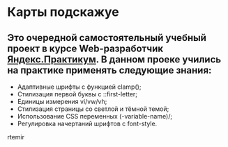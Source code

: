 # Карты подскажуе
## Это очередной самостоятельный учебный проект в курсе Web-разработчик [Яндекс.Практикум](https://practicum.yandex.ru). В данном проеке учились на практике применять следующие знания: 
* Адаптивные шрифты с функцией clamp();
* Стилизация первой буквы с ::first-letter;
* Единицы измерения vi/vw/vh; 
* Стилизация страницы со светлой и тёмной темой;
* Использование CSS переменных (-variable-name)/;
* Регулировка начертаний шрифтов с font-style.

rtemir

